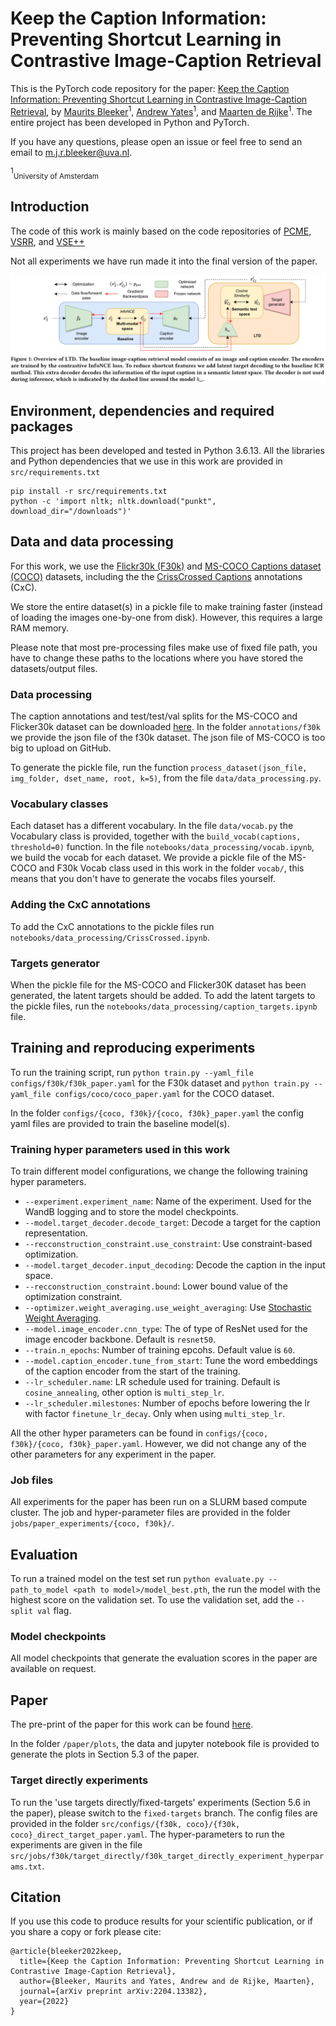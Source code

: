 # Keep the Caption Information: Preventing Shortcut Learning in Contrastive Image-Caption Retrieval

This is the PyTorch code repository for the paper: [Keep the Caption Information: Preventing Shortcut Learning in Contrastive Image-Caption Retrieval](https://arxiv.org/abs/2204.13382), by [Maurits Bleeker](https://mauritsbleeker.github.io)<sup>1</sup>, [Andrew Yates](https://andrewyates.net)<sup>1</sup>, and [Maarten de Rijke](https://staff.fnwi.uva.nl/m.derijke/)<sup>1</sup>.
The entire project has been developed in Python and PyTorch.

If you have any questions, please open an issue or feel free to send an email to m.j.r.bleeker@uva.nl.

<sup>1</sup><sub>University of Amsterdam</sub>

## Introduction

The code of this work is mainly based on the code repositories of [PCME](https://github.com/naver-ai/pcme), [VSRR](https://github.com/KunpengLi1994/VSRN), and [VSE++](https://github.com/fartashf/vsepp)  

Not all experiments we have run made it into the final version of the paper.


![alt text](paper/images/overview.png)

## Environment, dependencies and required packages

This project has been developed and tested in Python 3.6.13.
All the libraries and Python dependencies that we use in this work are provided in `src/requirements.txt`

```
pip install -r src/requirements.txt
python -c 'import nltk; nltk.download("punkt", download_dir="/downloads")'
```
 
## Data and data processing

For this work, we use the [Flickr30k (F30k)](https://shannon.cs.illinois.edu/DenotationGraph/) and [MS-COCO Captions dataset (COCO)](https://github.com/tylin/coco-caption) datasets, including the the [CrissCrossed Captions](https://github.com/google-research-datasets/Crisscrossed-Captions) annotations (CxC).

We store the entire dataset(s) in a pickle file to make training faster (instead of loading the images one-by-one from disk). However, this requires a large RAM memory.

Please note that most pre-processing files make use of fixed file path, you have to change these paths to the locations where you have stored the datasets/output files. 

### Data processing

The caption annotations and test/test/val splits for the MS-COCO and Flicker30k dataset can be downloaded [here](http://cs.stanford.edu/people/karpathy/deepimagesent/caption_datasets.zip).
In the folder `annotations/f30k` we provide the json file of the f30k dataset. The json file of MS-COCO is too big to upload on GitHub. 

To generate the pickle file, run the function `process_dataset(json_file, img_folder, dset_name, root, k=5)`,  from the file `data/data_processing.py`.    

### Vocabulary classes 

Each dataset has a different vocabulary. In the file `data/vocab.py` the Vocabulary class is provided, together with the `build_vocab(captions, threshold=0)` function. 
In the file `notebooks/data_processing/vocab.ipynb`, we build the vocab for each dataset.
We provide a pickle file of the MS-COCO and F30k Vocab class used in this work in the folder `vocab/`, this means that you don't have to generate the vocabs files yourself.

### Adding the CxC annotations

To add the CxC annotations to the pickle files run `notebooks/data_processing/CrissCrossed.ipynb`.

### Targets generator

When the pickle file for the MS-COCO and Flicker30K dataset has been generated, the latent targets should be added.
To add the latent targets to the pickle files, run the `notebooks/data_processing/caption_targets.ipynb` file.

## Training and reproducing experiments 

To run the training script, run `python train.py --yaml_file configs/f30k/f30k_paper.yaml` for the F30k dataset and
`python train.py --yaml_file configs/coco/coco_paper.yaml` for the COCO dataset.

In the folder `configs/{coco, f30k}/{coco, f30k}_paper.yaml` the config yaml files are provided to train the baseline model(s). 

### Training hyper parameters used in this work

To train different model configurations, we change the following training hyper parameters.
 
- `--experiment.experiment_name`: Name of the experiment. Used for the WandB logging and to store the model checkpoints.
- `--model.target_decoder.decode_target`: Decode a target for the caption representation.
- `--recconstruction_constraint.use_constraint`:  Use constraint-based optimization.
- `--model.target_decoder.input_decoding`: Decode the caption in the input space.
- `--recconstruction_constraint.bound`: Lower bound value of the optimization constraint. 
- `--optimizer.weight_averaging.use_weight_averaging`: Use [Stochastic Weight Averaging](https://pytorch.org/blog/stochastic-weight-averaging-in-pytorch/). 
- `--model.image_encoder.cnn_type`: The of type of ResNet used for the image encoder backbone. Default is `resnet50`.
- `--train.n_epochs`: Number of training epcohs. Default value is `60`.
- `--model.caption_encoder.tune_from_start`: Tune the word embeddings of the caption encoder from the start of the training.
- `--lr_scheduler.name`: LR schedule used for training. Default is `cosine_annealing`, other option is `multi_step_lr`.
- `--lr_scheduler.milestones`: Number of epochs before lowering the lr with factor `finetune_lr_decay`. Only when using `multi_step_lr`.

All the other hyper parameters can be found in `configs/{coco, f30k}/{coco, f30k}_paper.yaml`. However, we did not change any of the other parameters for any experiment in the paper.

### Job files

All experiments for the paper has been run on a SLURM based compute cluster.
The job and hyper-parameter files are provided in the folder `jobs/paper_experiments/{coco, f30k}/`.

## Evaluation

To run a trained model on the test set run `python evaluate.py --path_to_model <path to model>/model_best.pth`, the run the model with the highest score on the validation set.
To use the validation set, add the `--split val` flag. 

### Model checkpoints

All model checkpoints that generate the evaluation scores in the paper are available on request.

## Paper 

The pre-print of the paper for this work can be found [here](https://arxiv.org/abs/2204.13382). 

In the folder `/paper/plots`, the data and jupyter notebook file is provided to generate the plots in Section 5.3 of the paper.

### Target directly experiments

To run the 'use targets directly/fixed-targets' experiments (Section 5.6 in the paper), please switch to the `fixed-targets` branch. 
The config files are provided in the folder `src/configs/{f30k, coco}/{f30k, coco}_direct_target_paper.yaml`.
The hyper-parameters to run the experiments are given in the file `src/jobs/f30k/target_directly/f30k_target_directly_experiment_hyperparams.txt`.

## Citation

If you use this code to produce results for your scientific publication, or if you share a copy or fork please cite:


```
@article{bleeker2022keep,
  title={Keep the Caption Information: Preventing Shortcut Learning in Contrastive Image-Caption Retrieval},
  author={Bleeker, Maurits and Yates, Andrew and de Rijke, Maarten},
  journal={arXiv preprint arXiv:2204.13382},
  year={2022}
}
```

